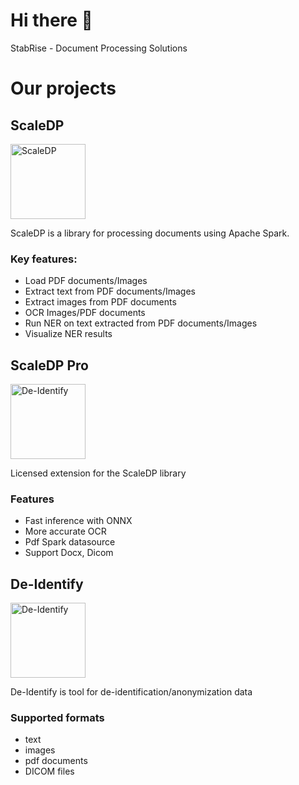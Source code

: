 # Hi there 👋

StabRise - Document Processing Solutions

# Our projects

## ScaleDP

<a href="https://stabrise.com/scaledp/"><img alt="ScaleDP" src="https://stabrise.com/media/filer_public_thumbnails/filer_public/4a/7d/4a7d97c2-50d7-4b7a-9902-af2df9b574da/scaledplogo.png__1000x300_subsampling-2.webp" height="120" /></a>

ScaleDP is a library for processing documents using Apache Spark.

### Key features:

- Load PDF documents/Images
- Extract text from PDF documents/Images
- Extract images from PDF documents
- OCR Images/PDF documents
- Run NER on text extracted from PDF documents/Images
- Visualize NER results

## ScaleDP Pro

<a href="https://stabrise.com/scaledp-pro/"><img alt="De-Identify" src="https://stabrise.com/media/filer_public_thumbnails/filer_public/76/a6/76a6730a-e124-40db-918c-53520ab562cb/scaledpprologo.png__1000x300_subsampling-2.webp" height="120" /></a>


Licensed extension for the ScaleDP library

### Features
 - Fast inference with ONNX
 - More accurate OCR
 - Pdf Spark datasource
 - Support Docx, Dicom

## De-Identify

<a href="https://deidentify.online"><img alt="De-Identify" src="https://stabrise.com/media/filer_public_thumbnails/filer_public/fb/fe/fbfe4b0c-dadb-4878-88ad-1c0ece0dc053/deidentifylogo.png__1000x300_subsampling-2.webp" height="120" /></a>

De-Identify is tool for de-identification/anonymization data

### Supported formats
 - text
 - images
 - pdf documents
 - DICOM files
